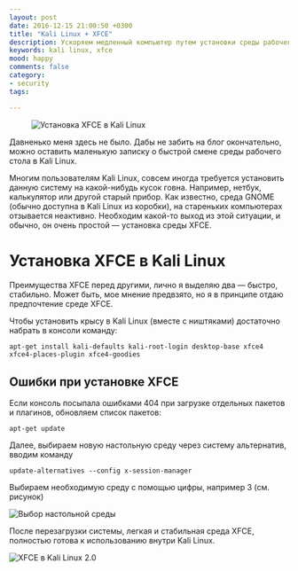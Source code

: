 ```yaml
---
layout: post
date: 2016-12-15 21:00:50 +0300
title: "Kali Linux + XFCE"
description: Ускоряем медленный компьютер путем установки среды рабочего стола XFCE в Kali Linux 2.0
keywords: kali linux, xfce
mood: happy
comments: false
category:
- security
tags:

---
```


<figure>
    <img src="http://dubkov.xyz/assets/img/xfce.png" alt="Установка XFCE в Kali Linux" />
</figure>

Давненько меня здесь не было. Дабы не забить на блог окончательно, можно оставить маленькую записку о быстрой смене среды рабочего стола в Kali Linux.
<!--more-->
Многим пользователям Kali Linux, совсем иногда требуется установить данную систему на какой-нибудь кусок говна. Например, нетбук, калькулятор или другой старый прибор. Как известно, среда GNOME (обычно доступна в Kali Linux из коробки), на стареньких компьютерах отзывается неактивно. Необходим какой-то выход из этой ситуации, и обычно, он очень простой — установка среды XFCE.

<h1>Установка XFCE в Kali Linux</h1>
Преимущества XFCE перед другими, лично я выделяю два — быстро, стабильно. Может быть, мое мнение предвзято, но я в принципе отдаю предпочтение среде XFCE.

Чтобы установить крысу в Kali Linux (вместе с ништяками) достаточно набрать в консоли команду:

`apt-get install kali-defaults kali-root-login desktop-base xfce4 xfce4-places-plugin xfce4-goodies`

<h2>Ошибки при установке XFCE</h2>

Если консоль посыпала ошибками 404 при загрузке отдельных пакетов и плагинов, обновляем список пакетов:

`apt-get update`

Далее, выбираем новую настольную среду через систему альтернатив, вводим команду

`update-alternatives --config x-session-manager`

Выбираем необходимую среду с помощью цифры, например 3 (см. рисунок)

![Выбор настольной среды](http://dubkov.xyz/assets/img/kali-linux-xfce-2.png)

После перезагрузки системы, легкая и стабильная среда XFCE, полностью готова к использованию внутри Kali Linux. 

![XFCE в Kali Linux 2.0](http://dubkov.xyz/assets/img/kali-linux-xfce.png)
